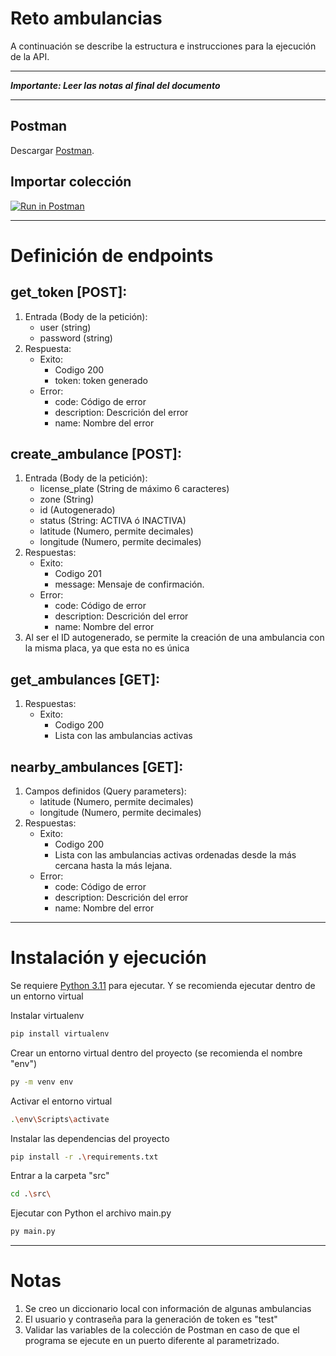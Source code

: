 # Reto ambulancias

A continuación se describe la estructura e instrucciones para la ejecución de la API.

---
***Importante: Leer las notas al final del documento***

---

## Postman
Descargar [Postman](https://www.postman.com/downloads/). 

## Importar colección 
[![Run in Postman](https://run.pstmn.io/button.svg)](https://api.postman.com/collections/24866050-7e9a596b-f7ed-4fb0-a492-be69d1b564a9?access_key=PMAT-01GKZD0N6Q9Z0C7JZSATJAXB9H) 

---
# Definición de endpoints

## get_token [POST]:

1. Entrada (Body de la petición):
    - user (string)
    - password (string)
2. Respuesta:
    - Exito:
        - Codigo 200
        - token: token generado
    - Error:
        -  code: Código de error
        -  description: Descrición del error
        -  name: Nombre del error

## create_ambulance [POST]:

1. Entrada (Body de la petición):
    - license_plate (String de máximo 6 caracteres)
    - zone (String)
    - id (Autogenerado)
    - status (String: ACTIVA ó INACTIVA)
    - latitude (Numero, permite decimales)
    - longitude (Numero, permite decimales)
2. Respuestas:
    - Exito: 
        - Codigo 201
        - message: Mensaje de confirmación.
    - Error:
        -  code: Código de error
        -  description: Descrición del error
        -  name: Nombre del error
3. Al ser el ID autogenerado, se permite la creación de una ambulancia con la misma placa, ya que esta no es única

## get_ambulances [GET]:
1. Respuestas:
    - Exito:
        - Codigo 200
        - Lista con las ambulancias activas

## nearby_ambulances [GET]:
1. Campos definidos (Query parameters):
    - latitude (Numero, permite decimales)
    - longitude (Numero, permite decimales)
2. Respuestas:
    - Exito: 
        - Codigo 200
        - Lista con las ambulancias activas ordenadas desde la más cercana hasta la más lejana.
    - Error:
        -  code: Código de error
        -  description: Descrición del error
        -  name: Nombre del error

---
# Instalación y ejecución

Se requiere [Python 3.11](https://www.python.org) para ejecutar.
Y se recomienda ejecutar dentro de un entorno virtual

Instalar virtualenv

```sh
pip install virtualenv
```

Crear un entorno virtual dentro del proyecto (se recomienda el nombre "env")

```sh
py -m venv env
```

Activar el entorno virtual

```sh
.\env\Scripts\activate
```

Instalar las dependencias del proyecto

```sh
pip install -r .\requirements.txt
```

Entrar a la carpeta "src"

```sh
cd .\src\ 
```

Ejecutar con Python el archivo main.py

```sh
py main.py
```
---
# Notas

1. Se creo un diccionario local con información de algunas ambulancias
2. El usuario y contraseña para la generación de token es "test"
3. Validar las variables de la colección de Postman en caso de que el programa se ejecute en un puerto diferente al parametrizado.
